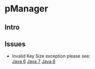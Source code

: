 # pManager

## Intro

## Issues
* Invalid Key Size exception
please see:      
[Java 6](http://www.oracle.com/technetwork/java/javase/downloads/jce-6-download-429243.html)
[Java 7](http://www.oracle.com/technetwork/java/javase/downloads/jce-7-download-432124.html)
[Java 8](http://www.oracle.com/technetwork/java/javase/downloads/jce8-download-2133166.html)
